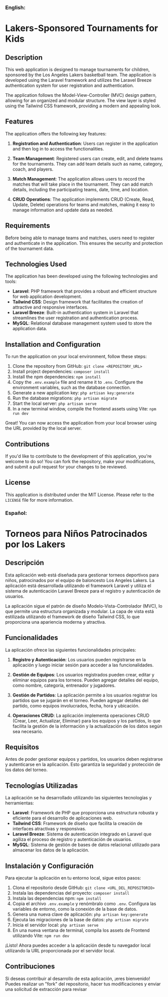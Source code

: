 ### English:

# Lakers-Sponsored Tournaments for Kids

## Description

This web application is designed to manage tournaments for children, sponsored by the Los Angeles Lakers basketball team. The application is developed using the Laravel framework and utilizes the Laravel Breeze authentication system for user registration and authentication.

The application follows the Model-View-Controller (MVC) design pattern, allowing for an organized and modular structure. The view layer is styled using the Tailwind CSS framework, providing a modern and appealing look.

## Features

The application offers the following key features:

1. **Registration and Authentication**: Users can register in the application and then log in to access the functionalities.

2. **Team Management**: Registered users can create, edit, and delete teams for the tournaments. They can add team details such as name, category, coach, and players.

3. **Match Management**: The application allows users to record the matches that will take place in the tournament. They can add match details, including the participating teams, date, time, and location.

4. **CRUD Operations**: The application implements CRUD (Create, Read, Update, Delete) operations for teams and matches, making it easy to manage information and update data as needed.

## Requirements

Before being able to manage teams and matches, users need to register and authenticate in the application. This ensures the security and protection of the tournament data.

## Technologies Used

The application has been developed using the following technologies and tools:

- **Laravel**: PHP framework that provides a robust and efficient structure for web application development.
- **Tailwind CSS**: Design framework that facilitates the creation of attractive and responsive interfaces.
- **Laravel Breeze**: Built-in authentication system in Laravel that streamlines the user registration and authentication process.
- **MySQL**: Relational database management system used to store the application data.

## Installation and Configuration

To run the application on your local environment, follow these steps:

1. Clone the repository from GitHub: `git clone <REPOSITORY_URL>`
2. Install project dependencies: `composer install`
3. Install the npm dependencies: `npm install`
4. Copy the `.env.example` file and rename it to `.env`. Configure the environment variables, such as the database connection.
5. Generate a new application key: `php artisan key:generate`
6. Run the database migrations: `php artisan migrate`
7. Start the local server: `php artisan serve`
8. In a new terminal window, compile the frontend assets using Vite: `npm run dev`

Great! You can now access the application from your local browser using the URL provided by the local server.

## Contributions

If you'd like to contribute to the development of this application, you're welcome to do so! You can fork the repository, make your modifications, and submit a pull request for your changes to be reviewed.

## License

This application is distributed under the MIT License. Please refer to the `LICENSE` file for more information.


### Español:

# Torneos para Niños Patrocinados por los Lakers

## Descripción

Esta aplicación web está diseñada para gestionar torneos deportivos para niños, patrocinados por el equipo de baloncesto Los Angeles Lakers. La aplicación está desarrollada utilizando el framework Laravel y utiliza el sistema de autenticación Laravel Breeze para el registro y autenticación de usuarios.

La aplicación sigue el patrón de diseño Modelo-Vista-Controlador (MVC), lo que permite una estructura organizada y modular. La capa de vista está estilizada utilizando el framework de diseño Tailwind CSS, lo que proporciona una apariencia moderna y atractiva.

## Funcionalidades

La aplicación ofrece las siguientes funcionalidades principales:

1. **Registro y Autenticación**: Los usuarios pueden registrarse en la aplicación y luego iniciar sesión para acceder a las funcionalidades.

2. **Gestión de Equipos**: Los usuarios registrados pueden crear, editar y eliminar equipos para los torneos. Pueden agregar detalles del equipo, como nombre, categoría, entrenador y jugadores.

3. **Gestión de Partidos**: La aplicación permite a los usuarios registrar los partidos que se jugarán en el torneo. Pueden agregar detalles del partido, como equipos involucrados, fecha, hora y ubicación.

4. **Operaciones CRUD**: La aplicación implementa operaciones CRUD (Crear, Leer, Actualizar, Eliminar) para los equipos y los partidos, lo que facilita la gestión de la información y la actualización de los datos según sea necesario.

## Requisitos

Antes de poder gestionar equipos y partidos, los usuarios deben registrarse y autenticarse en la aplicación. Esto garantiza la seguridad y protección de los datos del torneo.

## Tecnologías Utilizadas

La aplicación se ha desarrollado utilizando las siguientes tecnologías y herramientas:

- **Laravel**: Framework de PHP que proporciona una estructura robusta y eficiente para el desarrollo de aplicaciones web.
- **Tailwind CSS**: Framework de diseño que facilita la creación de interfaces atractivas y responsivas.
- **Laravel Breeze**: Sistema de autenticación integrado en Laravel que agiliza el proceso de registro y autenticación de usuarios.
- **MySQL**: Sistema de gestión de bases de datos relacional utilizado para almacenar los datos de la aplicación.

## Instalación y Configuración

Para ejecutar la aplicación en tu entorno local, sigue estos pasos:

1. Clona el repositorio desde GitHub: `git clone <URL_DEL_REPOSITORIO>`
2. Instala las dependencias del proyecto: `composer install`
3. Instala las dependencias npm:  `npm install`
4. Copia el archivo `.env.example` y renómbralo como `.env`. Configura las variables de entorno, como la conexión de la base de datos.
5. Genera una nueva clave de aplicación: `php artisan key:generate`
6. Ejecuta las migraciones de la base de datos: `php artisan migrate`
7. Inicia el servidor local: `php artisan serve`
8. En una nueva ventana de terminal, compila los assets de Frontend utilizando Vite:  `npm run dev`

¡Listo! Ahora puedes acceder a la aplicación desde tu navegador local utilizando la URL proporcionada por el servidor local.

## Contribuciones

Si deseas contribuir al desarrollo de esta aplicación, ¡eres bienvenido! Puedes realizar un "fork" del repositorio, hacer tus modificaciones y enviar una solicitud de extracción para revisar
